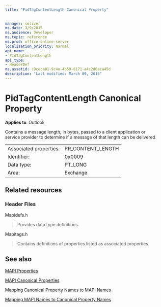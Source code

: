 ```yaml
---
title: "PidTagContentLength Canonical Property"
 
 
manager: soliver
ms.date: 3/9/2015
ms.audience: Developer
ms.topic: reference
ms.prod: office-online-server
localization_priority: Normal
api_name:
- PidTagContentLength
api_type:
- HeaderDef
ms.assetid: c9ceca01-9c4e-4b59-8171-a4c2d6aca45d
description: "Last modified: March 09, 2015"
---
```


# PidTagContentLength Canonical Property

  
  
**Applies to**: Outlook 
  
Contains a message length, in bytes, passed to a client application or service provider to determine if a message of that length can be delivered. 
  
|||
|:-----|:-----|
|Associated properties:  <br/> |PR_CONTENT_LENGTH  <br/> |
|Identifier:  <br/> |0x0009  <br/> |
|Data type:  <br/> |PT_LONG  <br/> |
|Area:  <br/> |Exchange  <br/> |
   
## Related resources

### Header Files

Mapidefs.h
  
> Provides data type definitions.
    
Mapitags.h
  
> Contains definitions of properties listed as associated properties.
    
## See also



[MAPI Properties](mapi-properties.md)
  
[MAPI Canonical Properties](mapi-canonical-properties.md)
  
[Mapping Canonical Property Names to MAPI Names](mapping-canonical-property-names-to-mapi-names.md)
  
[Mapping MAPI Names to Canonical Property Names](mapping-mapi-names-to-canonical-property-names.md)

